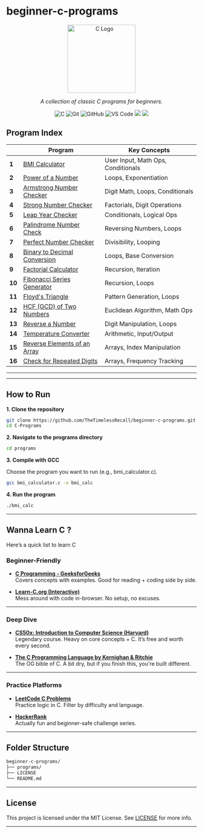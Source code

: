 #  beginner-c-programs

<div align="center">
  <img src="https://upload.wikimedia.org/wikipedia/commons/1/19/C_Logo.png" alt="C Logo" width="180">
</div>
<p align="center"><i>A collection of classic C programs for beginners.</i></p>

<p align="center">
  <img src="https://img.shields.io/badge/C-00599C?style=for-the-badge&logo=c&logoColor=white" alt="C" />
  <img src="https://img.shields.io/badge/Git-F05032?style=for-the-badge&logo=git&logoColor=white" alt="Git" />
  <img src="https://img.shields.io/badge/GitHub-181717?style=for-the-badge&logo=github&logoColor=white" alt="GitHub" />
  <img src="https://img.shields.io/badge/VS%20Code-007ACC?style=for-the-badge&logo=visual-studio-code&logoColor=white" alt="VS Code" />
  <img src="https://img.shields.io/badge/compiled-yes-brightgreen?style=for-the-badge" />
  <img src="https://img.shields.io/badge/status-maintained-brightgreen?style=for-the-badge" />
</p>



## Program Index

|   | Program                                                                                                                          |   Key Concepts                                 |
|----|----------------------------------------------------------------------------------------------------------------------------------|------------------------------------------------|
| **1**  | [BMI Calculator](https://github.com/TheTimelessRecall/beginner-c-programs/blob/master/programs/bmi_cal.c)                    | User Input, Math Ops, Conditionals             |
| **2**  | [Power of a Number](https://github.com/TheTimelessRecall/beginner-c-programs/blob/master/programs/power_of_number.c)         | Loops, Exponentiation                          |
| **3**  | [Armstrong Number Checker](https://github.com/TheTimelessRecall/beginner-c-programs/blob/master/programs/armstrong_number.c) | Digit Math, Loops, Conditionals                |
| **4**  | [Strong Number Checker](https://github.com/TheTimelessRecall/beginner-c-programs/blob/master/programs/strong_number.c)       | Factorials, Digit Operations                   |
| **5**  | [Leap Year Checker](https://github.com/TheTimelessRecall/beginner-c-programs/blob/master/programs/leap_year.c)               | Conditionals, Logical Ops                      |
| **6**  | [Palindrome Number Check](https://github.com/TheTimelessRecall/beginner-c-programs/blob/master/programs/palindrome_number.c) | Reversing Numbers, Loops                       |
| **7**  | [Perfect Number Checker](https://github.com/TheTimelessRecall/beginner-c-programs/blob/master/programs/perfect_number.c)     | Divisibility, Looping                          |
| **8**  | [Binary to Decimal Conversion](https://github.com/TheTimelessRecall/beginner-c-programs/blob/master/programs/binary_to_decimal.c) | Loops, Base Conversion                    |
| **9**  | [Factorial Calculator](https://github.com/TheTimelessRecall/beginner-c-programs/blob/master/programs/factorial_number.c)     | Recursion, Iteration                           |
| **10** | [Fibonacci Series Generator](https://github.com/TheTimelessRecall/beginner-c-programs/blob/master/programs/fibonacci_series.c) | Recursion, Loops                             |
| **11** | [Floyd's Triangle](https://github.com/TheTimelessRecall/beginner-c-programs/blob/master/programs/floyd_triangle.c)           | Pattern Generation, Loops                      |
| **12** | [HCF (GCD) of Two Numbers](https://github.com/TheTimelessRecall/beginner-c-programs/blob/master/programs/hcf_of_numbers.c)   | Euclidean Algorithm, Math Ops                  |
| **13** | [Reverse a Number](https://github.com/TheTimelessRecall/beginner-c-programs/blob/master/programs/reverse_of_number.c)        | Digit Manipulation, Loops                      |
| **14** | [Temperature Converter](https://github.com/TheTimelessRecall/beginner-c-programs/blob/master/programs/temperature_converter.c) | Arithmetic, Input/Output                     |
| **15** | [Reverse Elements of an Array](https://github.com/TheTimelessRecall/beginner-c-programs/blob/master/programs/reversing_of_array_elements.c) | Arrays, Index Manipulation      |
| **16** | [Check for Repeated Digits](https://github.com/TheTimelessRecall/beginner-c-programs/blob/master/programs/checking_repetition_of_digit.c) | Arrays, Frequency Tracking        |

---
---

## How to Run

**1. Clone the repository**

```bash
git clone https://github.com/TheTimelessRecall/beginner-c-programs.git
cd C-Programs
```

**2. Navigate to the programs directory**
```bash
cd programs
```

**3. Compile with GCC**

Choose the program you want to run (e.g., bmi_calculator.c).
```bash
gcc bmi_calculator.c -o bmi_calc
```

**4. Run the program**
```bash
./bmi_calc
```

---
## Wanna Learn C ?

Here’s a quick list to learn C

### Beginner-Friendly

-  [**C Programming - GeeksforGeeks**](https://www.geeksforgeeks.org/c-programming-language/)  
  Covers concepts with examples. Good for reading + coding side by side.

-  [**Learn-C.org (Interactive)**](https://www.learn-c.org/)  
  Mess around with code in-browser. No setup, no excuses.

---

###  Deep Dive

-  [**CS50x: Introduction to Computer Science (Harvard)**](https://cs50.harvard.edu/x/)  
  Legendary course. Heavy on core concepts + C. It’s free and worth every second.

-  [**The C Programming Language by Kernighan & Ritchie**](https://archive.org/details/The_C_Programming_Language_2nd_Edition)  
  The OG bible of C. A bit dry, but if you finish this, you're built different.

---

### Practice Platforms

-  [**LeetCode C Problems**](https://leetcode.com/problemset/all/?difficulty=Easy&status=Not%20Started&tags=c)  
  Practice logic in C. Filter by difficulty and language.

-  [**HackerRank**](https://www.hackerrank.com/domains/c)  
  Actually fun and beginner-safe challenge series.


---
## Folder Structure
```bash
beginner-c-programs/
├── programs/         
├── LICENSE
└── README.md
```

---


## License

This project is licensed under the MIT License.
See [LICENSE](https://github.com/TheTimelessRecall/beginner-c-programs/blob/master/LICENSE) for more info.

---


